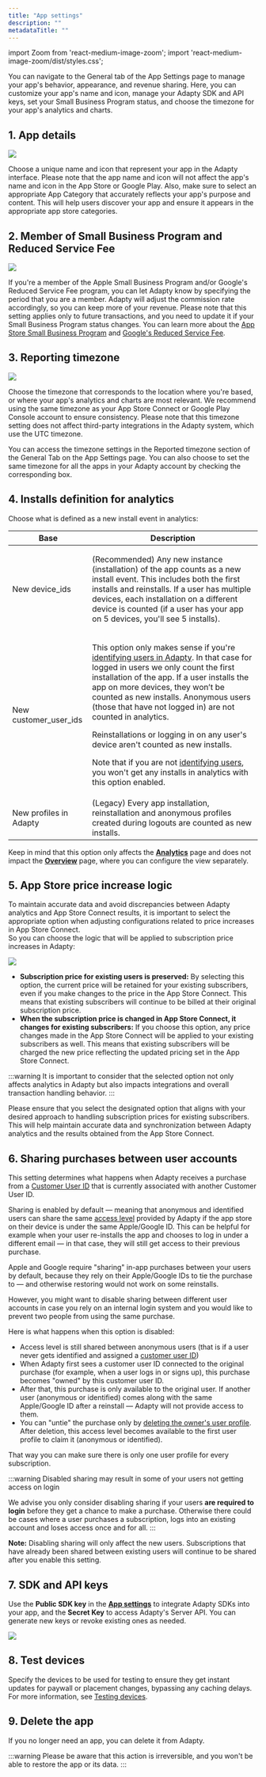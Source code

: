 ```yaml
---
title: "App settings"
description: ""
metadataTitle: ""
---
```


import Zoom from 'react-medium-image-zoom';
import 'react-medium-image-zoom/dist/styles.css';

You can navigate to the General tab of the App Settings page to manage your app's behavior, appearance, and revenue sharing. Here, you can customize your app's name and icon, manage your Adapty SDK and API keys, set your Small Business Program status, and choose the timezone for your app's analytics and charts.

## 1. App details

<Zoom>
  <img src={require('./img/8fa2929-CleanShot_2023-04-21_at_15.16.222x.png').default}
  style={{
    border: '1px solid #727272', /* border width and color */
    width: '700px', /* image width */
    display: 'block', /* for alignment */
    margin: '0 auto' /* center alignment */
  }}
/>
</Zoom>

Choose a unique name and icon that represent your app in the Adapty interface. Please note that the app name and icon will not affect the app's name and icon in the App Store or Google Play. Also, make sure to select an appropriate App Category that accurately reflects your app's purpose and content. This will help users discover your app and ensure it appears in the appropriate app store categories.

## 2\. Member of Small Business Program and Reduced Service Fee

<Zoom>
  <img src={require('./img/825e2be-CleanShot_2023-04-19_at_13.43.292x.png').default}
  style={{
    border: '1px solid #727272', /* border width and color */
    width: '700px', /* image width */
    display: 'block', /* for alignment */
    margin: '0 auto' /* center alignment */
  }}
/>
</Zoom>

If you're a member of the Apple Small Business Program and/or Google's Reduced Service Fee program, you can let Adapty know by specifying the period that you are a member. Adapty will adjust the commission rate accordingly, so you can keep more of your revenue. Please note that this setting applies only to future transactions, and you need to update it if your Small Business Program status changes. You can learn more about the [App Store Small Business Program](app-store-small-business-program) and [Google's Reduced Service Fee](google-reduced-service-fee).

## 3\. Reporting timezone

<Zoom>
  <img src={require('./img/47227f9-CleanShot_2023-04-19_at_13.45.302x.png').default}
  style={{
    border: '1px solid #727272', /* border width and color */
    width: '700px', /* image width */
    display: 'block', /* for alignment */
    margin: '0 auto' /* center alignment */
  }}
/>
</Zoom>

Choose the timezone that corresponds to the location where you're based, or where your app's analytics and charts are most relevant. We recommend using the same timezone as your App Store Connect or Google Play Console account to ensure consistency. Please note that this timezone setting does not affect third-party integrations in the Adapty system, which use the UTC timezone.

You can access the timezone settings in the Reported timezone section of the General Tab on the App Settings page. You can also choose to set the same timezone for all the apps in your Adapty account by checking the corresponding box.

## 4\. Installs definition for analytics

Choose what is defined as a new install event in analytics:

| Base                   | Description                                                  |
| ---------------------- | ------------------------------------------------------------ |
| New device_ids         | <p>(Recommended) Any new instance (installation) of the app counts as a new install event. This includes both the first installs and reinstalls. If a user has multiple devices, each installation on a different device is counted (if a user has your app on 5 devices, you'll see 5 installs).</p> |
| New customer_user_ids  | <p>This option only makes sense if you're [identifying users in Adapty](identifying-users). In that case for logged in users we only count the first installation of the app. If a user installs the app on more devices, they won’t be counted as new installs. Anonymous users (those that have not logged in) are not counted in analytics. </p><p> Reinstallations or logging in on any user's device aren't counted as new installs.</p><p> Note that if you are not [identifying users](identifying-users), you won't get any installs in analytics with this option enabled. </p> |
| New profiles in Adapty | (Legacy) Every app installation, reinstallation and anonymous profiles created during logouts are counted as new installs. |

Keep in mind that this option only affects the [**Analytics**](https://app.adapty.io/analytics) page and does not impact the [**Overview**](https://app.adapty.io/overview) page, where you can configure the view separately.

## 5. App Store price increase logic

To maintain accurate data and avoid discrepancies between Adapty analytics and App Store Connect results, it is important to select the appropriate option when adjusting configurations related to price increases in App Store Connect.  
So you can choose the logic that will be applied to subscription price increases in Adapty:

<Zoom>
  <img src={require('./img/b766c8b-CleanShot_2023-07-18_at_19.28.18_22x.png').default}
  style={{
    border: '1px solid #727272', /* border width and color */
    width: '700px', /* image width */
    display: 'block', /* for alignment */
    margin: '0 auto' /* center alignment */
  }}
/>
</Zoom>

- **Subscription price for existing users is preserved:** By selecting this option, the current price will be retained for your existing subscribers, even if you make changes to the price in the App Store Connect. This means that existing subscribers will continue to be billed at their original subscription price.
- **When the subscription price is changed in App Store Connect, it changes for existing subscribers:** If you choose this option, any price changes made in the App Store Connect will be applied to your existing subscribers as well. This means that existing subscribers will be charged the new price reflecting the updated pricing set in the App Store Connect.

:::warning
It is important to consider that the selected option not only affects analytics in Adapty but also impacts integrations and overall transaction handling behavior.
:::

Please ensure that you select the designated option that aligns with your desired approach to handling subscription prices for existing subscribers. This will help maintain accurate data and synchronization between Adapty analytics and the results obtained from the App Store Connect.

## 6. Sharing purchases between user accounts

This setting determines what happens when Adapty receives a purchase from a [Customer User ID](identifying-users#setting-customer-user-id-on-configuration) that is currently associated with another Customer User ID.

Sharing is enabled by default — meaning that anonymous and identified users can share the same [access level](access-level) provided by Adapty if the app store on their device is under the same Apple/Google ID. This can be helpful for example when your user re-installs the app and chooses to log in under a different email — in that case, they will still get access to their previous purchase.

Apple and Google require "sharing" in-app purchases between your users by default, because they rely on their Apple/Google IDs to tie the purchase to — and otherwise restoring would not work on some reinstalls.

However, you might want to disable sharing between different user accounts in case you rely on an internal login system and you would like to prevent two people from using the same purchase.

Here is what happens when this option is disabled:

- Access level is still shared between anonymous users (that is if a user never gets identified and assigned a [customer user ID](identifying-users#setting-customer-user-id-on-configuration))
- When Adapty first sees a customer user ID connected to the original purchase (for example, when a user logs in or signs up), this purchase becomes "owned" by this customer user ID.
- After that, this purchase is only available to the original user. If another user (anonymous or identified) comes along with the same Apple/Google ID after a reinstall — Adapty will not provide access to them.
- You can "untie" the purchase only by [deleting the owner's user profile](server-side-api-specs#delete-users-data). After deletion, this access level becomes available to the first user profile to claim it (anonymous or identified).

That way you can make sure there is only one user profile for every subscription.

:::warning
Disabled sharing may result in some of your users not getting access on login

We advise you only consider disabling sharing if your users **are required to login** before they get a chance to make a purchase. Otherwise there could be cases where a user purchases a subscription, logs into an existing account and loses access once and for all.
:::

**Note:** Disabling sharing will only affect the new users. Subscriptions that have already been shared between existing users will continue to be shared after you enable this setting.

## 7. SDK and API keys

Use the **Public SDK key** in the [**App settings**](https://app.adapty.io/settings/general) to integrate Adapty SDKs into your app, and the **Secret Key** to access Adapty's Server API. You can generate new keys or revoke existing ones as needed.

<Zoom>
  <img src={require('./img/api_keys.png').default}
  style={{
    border: '1px solid #727272', /* border width and color */
    width: '700px', /* image width */
    display: 'block', /* for alignment */
    margin: '0 auto' /* center alignment */
  }}
/>
</Zoom>

## 8. Test devices

Specify the devices to be used for testing to ensure they get instant updates for paywall or placement changes, bypassing any caching delays. For more information, see [Testing devices](test-devices).

## 9. Delete the app

If you no longer need an app, you can delete it from Adapty. 

:::warning
Please be aware that this action is irreversible, and you won't be able to restore the app or its data.
:::
